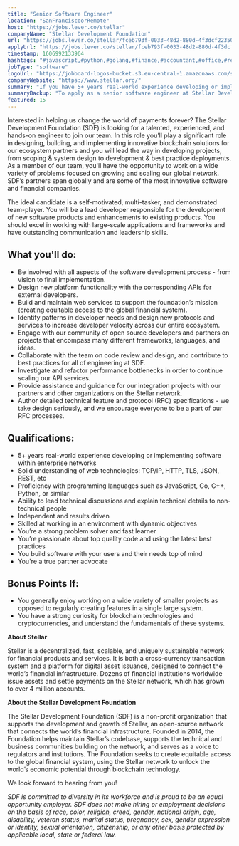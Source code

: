 ```yaml
---
title: "Senior Software Engineer"
location: "SanFranciscoorRemote"
host: "https://jobs.lever.co/stellar"
companyName: "Stellar Development Foundation"
url: "https://jobs.lever.co/stellar/fceb793f-0033-48d2-880d-4f3dcf22350e"
applyUrl: "https://jobs.lever.co/stellar/fceb793f-0033-48d2-880d-4f3dcf22350e/apply"
timestamp: 1606992133964
hashtags: "#javascript,#python,#golang,#finance,#accountant,#office,#rest,#ui/ux"
jobType: "software"
logoUrl: "https://jobboard-logos-bucket.s3.eu-central-1.amazonaws.com/stellar-development-foundation"
companyWebsite: "https://www.stellar.org/"
summary: "If you have 5+ years real-world experience developing or implementing software within enterprise networks, Stellar Development Foundation is looking for someone with your knowledge."
summaryBackup: "To apply as a senior software engineer at Stellar Development Foundation, you preferably need to have some knowledge of: #ui/ux, #javascript, #python."
featured: 15
---
```


Interested in helping us change the world of payments forever? The Stellar Development Foundation (SDF) is looking for a talented, experienced, and hands-on engineer to join our team. In this role you’ll play a significant role in designing, building, and implementing innovative blockchain solutions for our ecosystem partners and you will lead the way in developing projects, from scoping & system design to development & best practice deployments. As a member of our team, you'll have the opportunity to work on a wide variety of problems focused on growing and scaling our global network. SDF’s partners span globally and are some of the most innovative software and financial companies.

The ideal candidate is a self-motivated, multi-tasker, and demonstrated team-player. You will be a lead developer responsible for the development of new software products and enhancements to existing products. You should excel in working with large-scale applications and frameworks and have outstanding communication and leadership skills. 

## What you'll do:

*   Be involved with all aspects of the software development process - from vision to final implementation.
*   Design new platform functionality with the corresponding APIs for external developers.
*   Build and maintain web services to support the foundation’s mission (creating equitable access to the global financial system).
*   Identify patterns in developer needs and design new protocols and services to increase developer velocity across our entire ecosystem.
*   Engage with our community of open source developers and partners on projects that encompass many different frameworks, languages, and ideas.
*   Collaborate with the team on code review and design, and contribute to best practices for all of engineering at SDF.
*   Investigate and refactor performance bottlenecks in order to continue scaling our API services.
*   Provide assistance and guidance for our integration projects with our partners and other organizations on the Stellar network.
*   Author detailed technical feature and protocol (RFC) specifications - we take design seriously, and we encourage everyone to be a part of our RFC processes.

## Qualifications:

*   5+ years real-world experience developing or implementing software within enterprise networks
*   Solid understanding of web technologies: TCP/IP, HTTP, TLS, JSON, REST, etc
*   Proficiency with programming languages such as JavaScript, Go, C++, Python, or similar
*   Ability to lead technical discussions and explain technical details to non-technical people
*   Independent and results driven
*   Skilled at working in an environment with dynamic objectives
*   You’re a strong problem solver and fast learner
*   You’re passionate about top quality code and using the latest best practices
*   You build software with your users and their needs top of mind
*   You're a true partner advocate

## Bonus Points If:

*   You generally enjoy working on a wide variety of smaller projects as opposed to regularly creating features in a single large system.
*   You have a strong curiosity for blockchain technologies and cryptocurrencies, and understand the fundamentals of these systems.

**About Stellar**

Stellar is a decentralized, fast, scalable, and uniquely sustainable network for financial products and services. It is both a cross-currency transaction system and a platform for digital asset issuance, designed to connect the world’s financial infrastructure. Dozens of financial institutions worldwide issue assets and settle payments on the Stellar network, which has grown to over 4 million accounts.   

**About the Stellar Development Foundation**

The Stellar Development Foundation (SDF) is a non-profit organization that supports the development and growth of Stellar, an open-source network that connects the world’s financial infrastructure. Founded in 2014, the Foundation helps maintain Stellar’s codebase, supports the technical and business communities building on the network, and serves as a voice to regulators and institutions. The Foundation seeks to create equitable access to the global financial system, using the Stellar network to unlock the world’s economic potential through blockchain technology.

We look forward to hearing from you!

_SDF is committed to diversity in its workforce and is proud to be an equal opportunity employer. SDF does not make hiring or employment decisions on the basis of race, color, religion, creed, gender, national origin, age, disability, veteran status, marital status, pregnancy, sex, gender expression or identity, sexual orientation, citizenship, or any other basis protected by applicable local, state or federal law._
